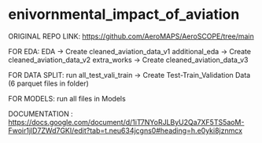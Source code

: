 # enivornmental_impact_of_aviation


ORIGINAL REPO LINK: https://github.com/AeroMAPS/AeroSCOPE/tree/main



FOR EDA:
EDA -> Create cleaned_aviation_data_v1
additional_eda -> Create cleaned_aviation_data_v2
extra_works -> Create cleaned_aviation_data_v3

FOR DATA SPLIT:
run all_test_vali_train -> Create Test-Train_Validation Data (6 parquet files in folder)

FOR MODELS:
run all files in Models

DOCUMENTATION : 
https://docs.google.com/document/d/1iT7NYoRJLByU2Qa7XF5TS5aoM-Fwoir1jlD7ZWd7GKI/edit?tab=t.neu634jcgns0#heading=h.e0yki8jznmcx
